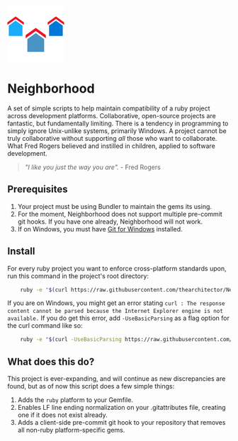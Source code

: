 <img src="/neighborhood.svg" width="128">

# Neighborhood

A set of simple scripts to help maintain compatibility of a ruby project across development platforms. Collaborative, open-source projects are fantastic, but fundamentally limiting. There is a tendency in programming to simply ignore Unix-unlike systems, primarily Windows. A project cannot be truly collaborative without supporting _all_ those who want to collaborate. What Fred Rogers believed and instilled in children, applied to software development.

> _"I like you just the way you are"._ - Fred Rogers

## Prerequisites

1. Your project must be using Bundler to maintain the gems its using.
2. For the moment, Neighborhood does not support multiple pre-commit git hooks. If you have one already, Neighborhood will not work.
3. If on Windows, you must have [Git for Windows](https://git-scm.com/) installed.

## Install

For every ruby project you want to enforce cross-platform standards upon, run this command in the project's root directory:

```sh
    ruby -e "$(curl https://raw.githubusercontent.com/thearchitector/Neighborhood/master/install)"
```

If you are on Windows, you might get an error stating `curl : The response content cannot be parsed because the Internet Explorer engine is not available.` If you do get this error, add `-UseBasicParsing` as a flag option for the curl command like so:

```sh
    ruby -e "$(curl -UseBasicParsing https://raw.githubusercontent.com/thearchitector/Neighborhood/master/install)"
```

## What does this do?

This project is ever-expanding, and will continue as new discrepancies are found, but as of now this script does a few simple things:
    
1. Adds the `ruby` platform to your Gemfile.
3. Enables LF line ending normalization on your .gitattributes file, creating one if it does not exist already.
2. Adds a client-side pre-commit git hook to your repository that removes all non-ruby platform-specific gems.
